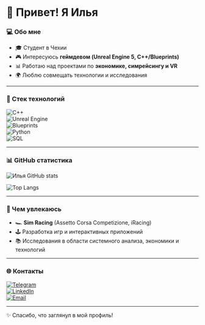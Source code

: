 # 👋 Привет! Я Илья  

### 💻 Обо мне  
- 🎓 Студент в Чехии  
- 🎮 Интересуюсь **геймдевом (Unreal Engine 5, C++/Blueprints)**  
- 📊 Работаю над проектами по **экономике, симрейсингу и VR**  
- 🌍 Люблю совмещать технологии и исследования  

---

### 🚀 Стек технологий  
![C++](https://img.shields.io/badge/C++-00599C?style=for-the-badge&logo=cplusplus&logoColor=white)  
![Unreal Engine](https://img.shields.io/badge/Unreal%20Engine-313131?style=for-the-badge&logo=unrealengine&logoColor=white)  
![Blueprints](https://img.shields.io/badge/Blueprints-1E90FF?style=for-the-badge&logo=unrealengine&logoColor=white)  
![Python](https://img.shields.io/badge/Python-3776AB?style=for-the-badge&logo=python&logoColor=white)  
![SQL](https://img.shields.io/badge/SQL-336791?style=for-the-badge&logo=postgresql&logoColor=white)  

---

### 📊 GitHub статистика  
![Илья GitHub stats](https://github-readme-stats.vercel.app/api?username=IliaMazur&show_icons=true&theme=tokyonight)  

![Top Langs](https://github-readme-stats.vercel.app/api/top-langs/?username=IliaMazur&layout=compact&theme=tokyonight)  

---

### 🎯 Чем увлекаюсь  
- 🏎️ **Sim Racing** (Assetto Corsa Competizione, iRacing)  
- 🕹️ Разработка игр и интерактивных приложений  
- 📚 Исследования в области системного анализа, экономики и технологий  

---

### 🌐 Контакты  
[![Telegram](https://img.shields.io/badge/Telegram-2CA5E0?style=for-the-badge&logo=telegram&logoColor=white)](https://t.me/yourusername)  
[![LinkedIn](https://img.shields.io/badge/LinkedIn-0A66C2?style=for-the-badge&logo=linkedin&logoColor=white)](https://linkedin.com/in/yourusername)  
[![Email](https://img.shields.io/badge/Email-D14836?style=for-the-badge&logo=gmail&logoColor=white)](mailto:yourmail@example.com)  

---
✨ Спасибо, что заглянул в мой профиль!
